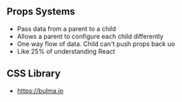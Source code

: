 ## Props Systems

- Pass data from a parent to a child
- Allows a parent to configure each child differently
- One way flow of data. Child can't push props back uo
- Like 25% of understanding React

## CSS Library

- https://bulma.io
